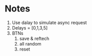 # Notes

1. Use dalay to simulate async request
1. Delays = [0,1,3,5]
1. BTNs
    1. save & reftech
    1. all random
    1. reset